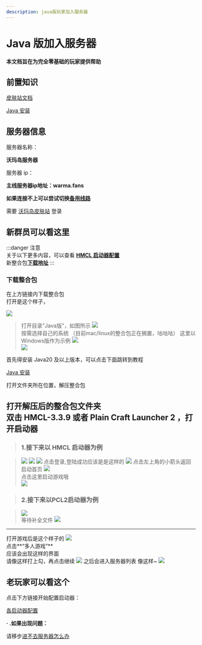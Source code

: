 ```yaml
---
description: java版玩家加入服务器
---
```


# Java 版加入服务器

**本文档旨在为完全零基础的玩家提供帮助**

## 前置知识

[皮肤站文档](../First/Readme/pi-fu-zhan-wen-dang)

[Java 安装](../First/Readme/java-an-zhuang-ji-shi-yong)

## 服务器信息

服务器名称：

**沃玛岛服务器**

服务器 ip：

**主线服务器ip地址：warma.fans**&#x20;

**如果连接不上可以尝试切换[备用线路](../intro.md#服务器-ip-地址)**



需要 [沃玛岛皮肤站](https://skin.warma.fans) 登录

## 新群员可以看这里

:::danger 注意  
关于以下更多内容，可以查看 **[HMCL 启动器配置](../LancherConfig/README.md)**  
新整合包[**下载地址**](https://pds.zroevn.cn/s/4dLuR9cGyUS)
:::

### 下载整合包

在上方链接内下载整合包  
打开是这个样子，

![](<../assets/pkg1.png>)   
>打开目录"Java版"，如图所示
![](<../assets/pkg2.png>)   
>按需选择自己的系统
（目前mac/linux的整合包正在搁置，咕咕咕）
>这里以Windows版作为示例
![](<../assets/pkg3.png>)   
![](<../assets/pkg4.png>)  

首先得安装 Java20 及以上版本，可以点击下面跳转到教程

[Java 安装](../First/Readme/java-an-zhuang-ji-shi-yong)

打开文件夹所在位置，解压整合包

打开解压后的整合包文件夹  
双击 HMCL-3.3.9 或者 Plain Craft Launcher 2 ，打开启动器  
---  
>### 1.接下来以 HMCL 启动器为例

>![](<../assets/image%20(162).png>)
>![](<../assets/image%20(163).png>)
>![](<../assets/image%20(164).png>)
>点击登录,登陆成功应该是是这样的
>![](<../assets/image%20(165).png>)
点击左上角的小箭头返回启动首页
![](<../assets/image%20(60).png>)  
点击这里启动游戏哦  
>![](<../assets/image%20(166).png>)  

>### 2.接下来以PCL2启动器为例  

>![](<../assets/pkg5.png>)  
>等待补全文件
>![](<../assets/pkg6.png>)  
 ---

打开游戏后是这个样子的
![](<../assets/image%20(167).png>)  
点击**“多人游戏”**  
应该会出现这样的界面  
请像这样打上勾，再点击继续
![](<../assets/image%20(168).png>)
之后会进入服务器列表 像这样~
![](<../assets/image%20(169).png>)

## 老玩家可以看这个

点击下方链接开始配置启动器：

[各启动器配置](../LancherConfig/README.md)

**· .如果出现问题：**

请移步[进不去服务器怎么办](../Q&A/jin-bu-qu-de-yuan-yin.md)
